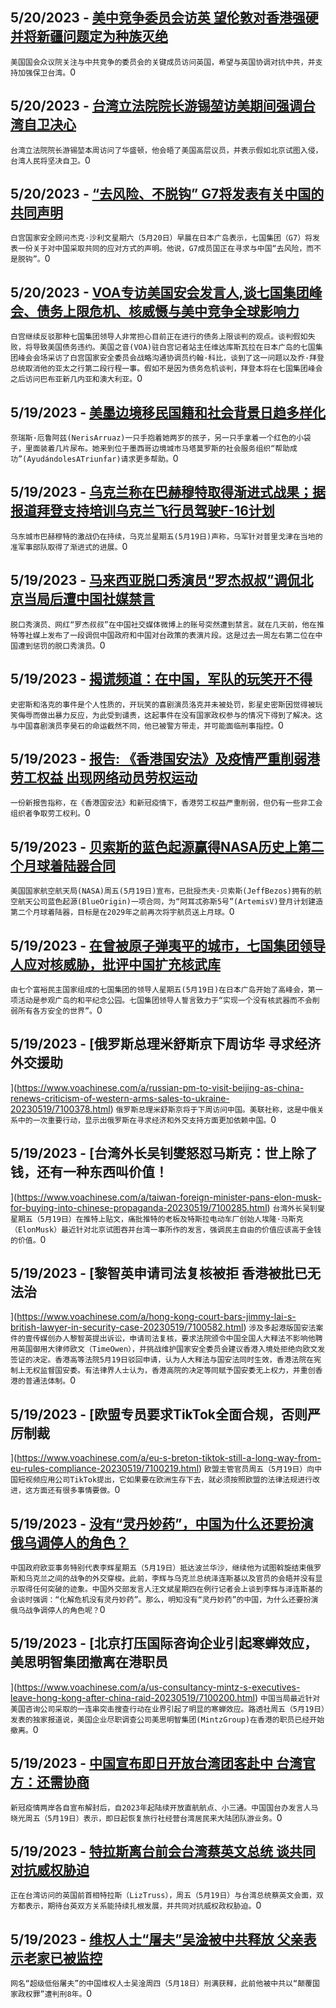 
  ## 5/20/2023 - [美中竞争委员会访英 望伦敦对香港强硬并将新疆问题定为种族灭绝](https://www.voachinese.com/a/us-china-committee-visits-uk-20230519/7101630.html)
 ```美国国会众议院关注与中共竞争的委员会的关键成员访问英国，希望与英国协调对抗中共，并支持加强保卫台湾。```0
  ## 5/20/2023 - [台湾立法院院长游锡堃访美期间强调台湾自卫决心](https://www.voachinese.com/a/head-of-taiwanese-legislature-talks-self-defense-in-washington-20230519/7101578.html)
 ```台湾立法院院长游锡堃本周访问了华盛顿，他会晤了美国高层议员，并表示假如北京试图入侵，台湾人民将坚决自卫。```0
  ## 5/20/2023 - [“去风险、不脱钩” G7将发表有关中国的共同声明](https://www.voachinese.com/a/g7-china-de-risk-not-decouple-20230519/7101607.html)
 ```白宫国家安全顾问杰克·沙利文星期六（5月20日）早晨在日本广岛表示，七国集团（G7）将发表一份关于对中国采取共同的应对方式的声明。他说，G7成员国正在寻求与中国“去风险，而不是脱钩”。```0
  ## 5/20/2023 - [VOA专访美国安会发言人,谈七国集团峰会、债务上限危机、核威慑与美中竞争全球影响力](https://www.voachinese.com/a/white-house-pushes-back-against-debt-ceiling-concerns-at-g7-20230519/7101597.html)
 ```白宫继续反驳那种七国集团领导人非常担心目前正在进行的债务上限谈判的观点。谈判假如失败，将导致美国债务违约。美国之音(VOA)驻白宫记者站主任维达库斯瓦拉在日本广岛的七国集团峰会会场采访了白宫国家安全委员会战略沟通协调员约翰·科比，谈到了这一问题以及乔·拜登总统取消他的亚太之行第二段行程一事。假如不是因为债务危机谈判，拜登本将在七国集团峰会之后访问巴布亚新几内亚和澳大利亚。```0
  ## 5/19/2023 - [美墨边境移民国籍和社会背景日趋多样化](https://www.voachinese.com/a/diverse-nationalities-professions-among-migrants-at-us-mexico-border-20230519/7101242.html)
 ```奈瑞斯·厄鲁阿兹(NerisArruaz)一只手抱着她两岁的孩子，另一只手拿着一个红色的小袋子，里面装着几片尿布。她来到位于墨西哥边境城市马塔莫罗斯的社会服务组织“帮助成功”(AyudándolesATriunfar)请求更多帮助。```0
  ## 5/19/2023 - [乌克兰称在巴赫穆特取得渐进式战果；据报道拜登支持培训乌克兰飞行员驾驶F-16计划](https://www.voachinese.com/a/7101267.html)
 ```乌东城市巴赫穆特的激战仍在持续，乌克兰星期五(5月19日)声称，乌军针对普里戈津在当地的准军事部队取得了渐进式的进展。```0
  ## 5/19/2023 - [马来西亚脱口秀演员“罗杰叔叔”调侃北京当局后遭中国社媒禁言](https://www.voachinese.com/a/china-malaysian-comedian-suspended-20230519/7101249.html)
 ```脱口秀演员、网红“罗杰叔叔”在中国社交媒体微博上的账号突然遭到禁言。就在几天前，他在推特等社媒上发布了一段调侃中国政府和中国对台政策的表演片段。这是过去一周左右第二位在中国遭到惩罚的脱口秀演员。```0
  ## 5/19/2023 - [揭谎频道：在中国，军队的玩笑开不得](https://www.voachinese.com/a/fact-check-dog-squirrel-insult-pla/7100871.html)
 ```史密斯和洛克的事件是个人性质的，开玩笑的喜剧演员洛克并未被处罚，影星史密斯因觉得被玩笑侮辱而做出暴力反应，为此受到谴责，这起事件在没有国家政权参与的情况下得到了解决。这与中国喜剧演员李昊石的命运截然不同，他已被警方带走，并可能面临刑事指控。```0
  ## 5/19/2023 - [报告: 《香港国安法》及疫情严重削弱港劳工权益 出现网络动员劳权运动](https://www.voachinese.com/a/security-law-pandemic-hinder-hong-kong-labour-rights-new-forms-of-movement-arise-20230519/7100992.html)
 ```一份新报告指称，在《香港国安法》和新冠疫情下，香港劳工权益严重削弱，但仍有一些非工会组织者争取劳工权利。```0
  ## 5/19/2023 - [贝索斯的蓝色起源赢得NASA历史上第二个月球着陆器合同](https://www.voachinese.com/a/nasa-awards-second-moon-lander-contract-to-blue-origin-20230519/7101060.html)
 ```美国国家航空航天局(NASA)周五(5月19日)宣布，已批授杰夫·贝索斯(JeffBezos)拥有的航空航天公司蓝色起源(BlueOrigin)一项合同，为“阿耳忒弥斯5号”(ArtemisV)登月计划建造第二个月球着陆器，目标是在2029年之前再次将宇航员送上月球。```0
  ## 5/19/2023 - [在曾被原子弹夷平的城市，七国集团领导人应对核威胁，批评中国扩充核武库](https://www.voachinese.com/a/in-city-flattened-by-atomic-bomb-g7-leaders-grapple-with-nuclear-threat-20230519/7101074.html)
 ```由七个富裕民主国家组成的七国集团的领导人星期五(5月19日)在日本广岛开始了高峰会，第一项活动是参观广岛的和平纪念公园。七国集团领导人誓言致力于“实现一个没有核武器而不会削弱所有各方安全的世界”。```0
  ## 5/19/2023 - [俄罗斯总理米舒斯京下周访华 寻求经济外交援助



](https://www.voachinese.com/a/russian-pm-to-visit-beijing-as-china-renews-criticism-of-western-arms-sales-to-ukraine-20230519/7100378.html)
 ```俄罗斯总理米舒斯京将于下周访问中国。美联社称，这是中俄关系中的一次重要行动，显示出俄罗斯在寻求经济和外交支持方面更加依赖中国。```0
  ## 5/19/2023 - [台湾外长吴钊燮怒怼马斯克：世上除了钱，还有一种东西叫价值！




](https://www.voachinese.com/a/taiwan-foreign-minister-pans-elon-musk-for-buying-into-chinese-propaganda-20230519/7100285.html)
 ```台湾外长吴钊燮星期五（5月19日）在推特上贴文，痛批推特的老板及特斯拉电动车厂创始人埃隆·马斯克（ElonMusk）最近针对北京试图吞并台湾一事所作的发言，强调民主自由的价值应该高于金钱的价值。```0
  ## 5/19/2023 - [黎智英申请司法复核被拒 香港被批已无法治

 ](https://www.voachinese.com/a/hong-kong-court-bars-jimmy-lai-s-british-lawyer-in-security-case-20230519/7100582.html)
 ```涉及多起港版国安法案件的壹传媒创办人黎智英提出诉讼，申请司法复核，要求法院颁令中国全国人大释法不影响他聘用英国御用大律师欧文（TimeOwen），并挑战维护国家安全委员会建议香港入境处拒绝向欧文发签证的决定。香港高等法院5月19日驳回申请，认为人大释法与国安法同时生效，香港法院在宪制上无权监督国安委。有法律界人士认为，香港高院的决定等同赋予国安委无上权力，并重创香港的普通法体制。```0
  ## 5/19/2023 - [欧盟专员要求TikTok全面合规，否则严厉制裁

](https://www.voachinese.com/a/eu-s-breton-tiktok-still-a-long-way-from-eu-rules-compliance-20230519/7100219.html)
 ```欧盟主管官员周五（5月19日）向中国短视频应用公司TikTok提出，它如果要在欧洲生存下去，就必须按照欧盟的法律法规进行改进，这方面还有很多事情要做。```0
  ## 5/19/2023 - [没有“灵丹妙药”，中国为什么还要扮演俄乌调停人的角色？](https://www.voachinese.com/a/7100316.html)
 ```中国政府欧亚事务特别代表李辉星期五（5月19日）抵达波兰华沙，继续他为试图斡旋结束俄罗斯和乌克兰之间的战争的外交穿梭。此前，李辉与乌克兰总统泽连斯基以及官员的会晤并没有显示取得任何突破的迹象。中国外交部发言人汪文斌星期四在例行记者会上谈到李辉与泽连斯基的会谈时强调：“化解危机没有灵丹妙药”。那么，明知没有“灵丹妙药”的中国，为什么还要扮演俄乌战争调停人的角色呢？```0
  ## 5/19/2023 - [北京打压国际咨询企业引起寒蝉效应，美思明智集团撤离在港职员

](https://www.voachinese.com/a/us-consultancy-mintz-s-executives-leave-hong-kong-after-china-raid-20230519/7100200.html)
 ```中国当局最近针对美国咨询公司采取的一连串突击搜查行动在业界引起了明显的寒蝉效应。路透社周五（5月19日）发表的独家报道说，美国企业尽职调查公司美思明智集团(MintzGroup)在香港的职员已经开始撤离。```0
  ## 5/19/2023 - [中国宣布即日开放台湾团客赴中 台湾官方：还需协商](https://www.voachinese.com/a/7100171.html)
 ```新冠疫情两岸各自宣布解封后，自2023年起陆续开放直航航点、小三通。中国国台办发言人马晓光周五（5月19日）表示，即日起恢复旅行社经营台湾居民来大陆团队游业务。```0
  ## 5/19/2023 - [特拉斯离台前会台湾蔡英文总统 谈共同对抗威权胁迫](https://www.voachinese.com/a/taiwan-tsai-meets-truss-20230519/7100149.html)
 ```正在台湾访问的英国前首相特拉斯（LizTruss），周五（5月19日）与台湾总统蔡英文会面，双方都表示，期待台英双方关系能持续扎根发展，并共同对抗威权政权胁迫。```0
  ## 5/19/2023 - [维权人士“屠夫”吴淦被中共释放 父亲表示老家已被监控](https://www.voachinese.com/a/china-human-rights-activist-wu-gan-released-20230519/7100138.html)
 ```网名“超级低俗屠夫”的中国维权人士吴淦周四（5月18日）刑满获释，此前他被中共以“颠覆国家政权罪”遭判刑8年。```0